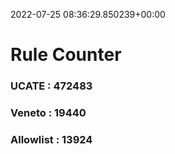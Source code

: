 2022-07-25 08:36:29.850239+00:00
# Rule Counter 
 ### UCATE : 472483

 ### Veneto : 19440

 ### Allowlist : 13924